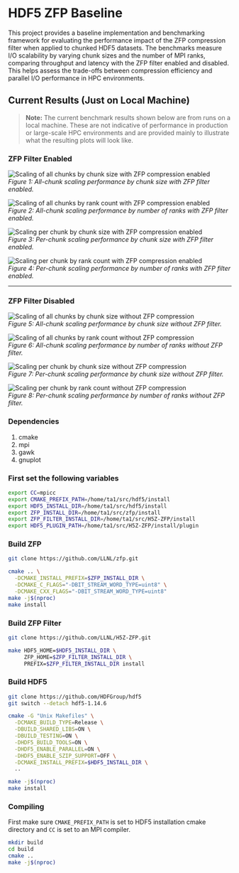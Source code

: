 # HDF5 ZFP Baseline

This project provides a baseline implementation and benchmarking framework for evaluating the performance impact of the ZFP compression filter when applied to chunked HDF5 datasets. The benchmarks measure I/O scalability by varying chunk sizes and the number of MPI ranks, comparing throughput and latency with the ZFP filter enabled and disabled. This helps assess the trade-offs between compression efficiency and parallel I/O performance in HPC environments.

## Current Results (Just on Local Machine)

> **Note:** The current benchmark results shown below are from runs on a local machine. These are not indicative of performance in production or large-scale HPC environments and are provided mainly to illustrate what the resulting plots will look like.

### ZFP Filter Enabled

![Scaling of all chunks by chunk size with ZFP compression enabled](res/collective/zfp/all_chunk_chunk_scaling.png)  
*Figure 1: All-chunk scaling performance by chunk size with ZFP filter enabled.*

![Scaling of all chunks by rank count with ZFP compression enabled](res/collective/zfp/all_chunk_rank_scaling.png)  
*Figure 2: All-chunk scaling performance by number of ranks with ZFP filter enabled.*

![Scaling per chunk by chunk size with ZFP compression enabled](res/collective/zfp/per_chunk_chunk_scaling.png)  
*Figure 3: Per-chunk scaling performance by chunk size with ZFP filter enabled.*

![Scaling per chunk by rank count with ZFP compression enabled](res/collective/zfp/per_chunk_rank_scaling.png)  
*Figure 4: Per-chunk scaling performance by number of ranks with ZFP filter enabled.*

---

### ZFP Filter Disabled

![Scaling of all chunks by chunk size without ZFP compression](res/collective/raw/all_chunk_chunk_scaling.png)  
*Figure 5: All-chunk scaling performance by chunk size without ZFP filter.*

![Scaling of all chunks by rank count without ZFP compression](res/collective/raw/all_chunk_rank_scaling.png)  
*Figure 6: All-chunk scaling performance by number of ranks without ZFP filter.*

![Scaling per chunk by chunk size without ZFP compression](res/collective/raw/per_chunk_chunk_scaling.png)  
*Figure 7: Per-chunk scaling performance by chunk size without ZFP filter.*

![Scaling per chunk by rank count without ZFP compression](res/collective/raw/per_chunk_rank_scaling.png)  
*Figure 8: Per-chunk scaling performance by number of ranks without ZFP filter.*


### Dependencies

1. cmake  
2. mpi
3. gawk
4. gnuplot

### First set the following variables 

```bash
export CC=mpicc
export CMAKE_PREFIX_PATH=/home/ta1/src/hdf5/install
export HDF5_INSTALL_DIR=/home/ta1/src/hdf5/install 
export ZFP_INSTALL_DIR=/home/ta1/src/zfp/install 
export ZFP_FILTER_INSTALL_DIR=/home/ta1/src/H5Z-ZFP/install 
export HDF5_PLUGIN_PATH=/home/ta1/src/H5Z-ZFP/install/plugin
```

### Build ZFP

```bash
git clone https://github.com/LLNL/zfp.git

cmake .. \
  -DCMAKE_INSTALL_PREFIX=$ZFP_INSTALL_DIR \
  -DCMAKE_C_FLAGS="-DBIT_STREAM_WORD_TYPE=uint8" \
  -DCMAKE_CXX_FLAGS="-DBIT_STREAM_WORD_TYPE=uint8"
make -j$(nproc)
make install
```

### Build ZFP Filter

```bash
git clone https://github.com/LLNL/H5Z-ZFP.git

make HDF5_HOME=$HDF5_INSTALL_DIR \
     ZFP_HOME=$ZFP_FILTER_INSTALL_DIR \
     PREFIX=$ZFP_FILTER_INSTALL_DIR install
```

### Build HDF5

```bash
git clone https://github.com/HDFGroup/hdf5
git switch --detach hdf5-1.14.6

cmake -G "Unix Makefiles" \
  -DCMAKE_BUILD_TYPE=Release \
  -DBUILD_SHARED_LIBS=ON \
  -DBUILD_TESTING=ON \
  -DHDF5_BUILD_TOOLS=ON \
  -DHDF5_ENABLE_PARALLEL=ON \
  -DHDF5_ENABLE_SZIP_SUPPORT=OFF \
  -DCMAKE_INSTALL_PREFIX=$HDF5_INSTALL_DIR \
  ..

make -j$(nproc)
make install
```

### Compiling

First make sure `CMAKE_PREFIX_PATH` is set to HDF5 installation cmake directory and `CC` is set to an MPI compiler.

```bash
mkdir build
cd build
cmake ..
make -j$(nproc)
```
